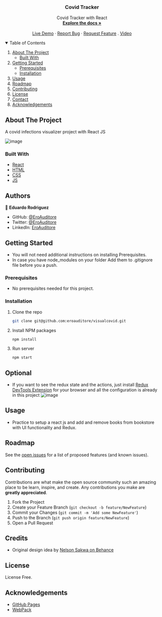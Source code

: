 <br />
<p align="center">

  <h3 align="center">Covid Tracker</h3>

  <p align="center">
    Covid Tracker with React
    <br />
    <a href="#"><strong>Explore the docs »</strong></a>
    <br />
    <br />
    <a href="https://micro-covid19.netlify.app/">Live Demo</a>
    ·
    <a href="https://github.com/eroauditore/visualcovid/issues">Report Bug</a>
    ·
    <a href="https://github.com/eroauditore/visualcovid/issues">Request Feature</a>
    .
    <a href="https://www.loom.com/share/d14ae54d37c64611b0304c3c017e5ae2">Video</a>
  </p>
</p>

<details open="open">
  <summary>Table of Contents</summary>
  <ol>
    <li>
      <a href="#about-the-project">About The Project</a>
      <ul>
        <li><a href="#built-with">Built With</a></li>
      </ul>
    </li>
    <li>
      <a href="#getting-started">Getting Started</a>
      <ul>
        <li><a href="#prerequisites">Prerequisites</a></li>
        <li><a href="#installation">Installation</a></li>
      </ul>
    </li>
    <li><a href="#usage">Usage</a></li>
    <li><a href="#roadmap">Roadmap</a></li>
    <li><a href="#contributing">Contributing</a></li>
    <li><a href="#license">License</a></li>
    <li><a href="#contact">Contact</a></li>
    <li><a href="#acknowledgements">Acknowledgements</a></li>
  </ol>
</details>

## About The Project

A covid infections visualizer project with React JS

![image](https://user-images.githubusercontent.com/60273425/132773934-4c29a7c8-d43b-4a43-a7ea-40a14b743c70.png)

### Built With

- [React](https://es.reactjs.org/)
- [HTML](https://www.w3schools.com/html/)
- [CSS](https://www.w3schools.com/css/)
- [JS](https://www.javascript.com/)

## Authors

👤 **Eduardo Rodriguez**

- GitHub: [@EroAuditore](https://github.com/EroAuditore)
- Twitter: [@EroAuditore](https://twitter.com/EroAuditore)
- LinkedIn: [EroAuditore](https://www.linkedin.com/in/EroAuditore/)

## Getting Started

- You will not need additional instructions on installing Prerequisites.
- In case you have node_modules on your folder Add them to .gitignore file before you a push.

### Prerequisites

- No prerequisites needed for this project.

### Installation

1. Clone the repo
   ```sh
   git clone git@github.com:eroauditore/visualcovid.git
   ```
2. Install NPM packages
   ```sh
   npm install
   ```
3. Run server
   ```sh
   npm start
   ```

## Optional

- If you want to see the redux state and the actions, just install [Redux DevTools Extension](https://github.com/zalmoxisus/redux-devtools-extension#installation) for your browser and all the configuration is already in this project
  ![image](https://cloud.githubusercontent.com/assets/7957859/18002950/aacb82fc-6b93-11e6-9ae9-609862c18302.png)

## Usage

- Practice to setup a react js and add and remove books from bookstore with UI functionality and Redux.

## Roadmap

See the [open issues](https://github.com/eroauditore/visualcovid/issues) for a list of proposed features (and known issues).

## Contributing

Contributions are what make the open source community such an amazing place to be learn, inspire, and create. Any contributions you make are **greatly appreciated**.

1. Fork the Project
2. Create your Feature Branch (`git checkout -b feature/NewFeature`)
3. Commit your Changes (`git commit -m 'Add some NewFeature'`)
4. Push to the Branch (`git push origin feature/NewFeature`)
5. Open a Pull Request

## Credits

- Original design idea by [Nelson Sakwa on Behance](https://www.behance.net/sakwadesignstudio)

## License

License Free.

## Acknowledgements

- [GitHub Pages](https://pages.github.com)
- [WebPack](https://webpack.js.org/)
